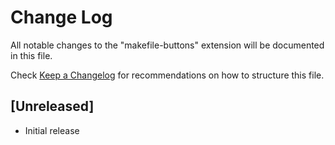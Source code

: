 # Change Log

All notable changes to the "makefile-buttons" extension will be documented in this file.

Check [Keep a Changelog](http://keepachangelog.com/) for recommendations on how to structure this file.

## [Unreleased]

- Initial release